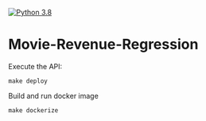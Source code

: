 [![Python 3.8](https://github.com/apolanco3225/Movie-Revenue-Regression/actions/workflows/main.yml/badge.svg)](https://github.com/apolanco3225/Movie-Revenue-Regression/actions/workflows/main.yml)


# Movie-Revenue-Regression




Execute the API:
```
make deploy
```

Build and run docker image
```
make dockerize
```